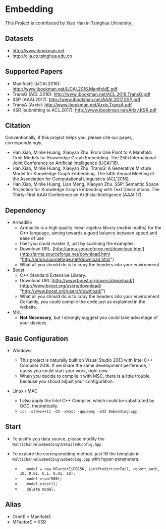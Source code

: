 # Embedding
This Project is contributed by Xiao Han in Tsinghua University.

## Datasets
-	http://www.ibookman.net
-	http://ciia.cs.tsinghua.edu.cn

## Supported Papers
-	ManifoldE (IJCAI.2016): http://www.ibookman.net/IJCAI.2016.ManifoldE.pdf
-	TransG (ACL.2016): http://www.ibookman.net/ACL.2016.TransG.pdf
-	SSP (AAAI.2017): http://www.ibookman.net/AAAI.2017.SSP.pdf
-	TransA (Arxiv): http://www.ibookman.net/Arxiv.TransA.pdf
-	KSR (submitting to ACL.2017): http://www.ibookman.net/Arixv.KSR.pdf

## Citation
Conventionally, if this project helps you, please cite our paper, corresponddingly.
-	Han Xiao, Minlie Huang, Xiaoyan Zhu. From One Point to A Manifold: Orbit Models for Knowledge Graph Embedding. The 25th International Joint Conference on Artificial Intelligence (IJCAI'16).
-	Han Xiao, Minlie Huang, Xiaoyan Zhu. TransG: A Generative Mixture Model for Knowledge Graph Embedding. The 54th Annual Meeting of the Association for Computational Linguistics (ACL'2016).
-	Han Xiao, Minlie Huang, Lian Meng, Xiaoyan Zhu. SSP: Semantic Space Projection for Knowledge Graph Embedding with Text Descriptions. The Thirty-First AAAI Conference on Artificial Intelligence (AAAI'17).

## Dependency
-	Armadillo
	-	Armadillo is a high quality linear algebra library (matrix maths) for the C++ language, aiming towards a good balance between speed and ease of use 
	-	I bet you could master it, just by scanning the examples.
	-	Download URL: [http://arma.sourceforge.net/download.html](http://arma.sourceforge.net/download.html "http://arma.sourceforge.net/download.html")
	-	What all you should do is to copy the headers into your environment.
-	Boost
	-	C++ Standard Extensive Library.
	-	Download URL:[http://www.boost.org/users/download/](http://www.boost.org/users/download/ "http://www.boost.org/users/download/")
	-	What all you should do is to copy the headers into your environment. Certainly, you could compile the code just as explained in the website.
-	MKL
	-	**Not Necessary**, but I strongly suggest you could take advantage of your devices.


## Basic Configuration
-	Windows
	-	This project is naturally built on Visual Studio 2013 with Intel C++ Compiler 2016. If we share the same development perference, I guess you could start your work, right now.
	-	When you decide to compile it with MSC, there is a little trouble, because you shoud adjust your configuration.

-	Linux / MAC
	-	I also apply the Intel C++ Compiler, which could be substituted by GCC, theoretically.
	-	`icc -std=c++11 -O3 -xHost -qopenmp -m32 Embedding.cpp`

## Start
-	To justify you data source, please modify the `MultiChannelEmbedding\DetailedConfig.hpp`.
-	To explore the correspondding method, just fill the template in `MultiChannelEmbedding\Embedding.cpp` with hyper-parameters.
	
	-	`	model = new MFactorE(FB15K, LinkPredictionTail, report_path, 10, 0.01, 0.1, 0.01, 10);`
	-	`	model->run(500);`
	-	`	model->test();`
	-	`	delete model;`


## Alias
-	OrbitE = ManifoldE
-	MFactorE = KSR
